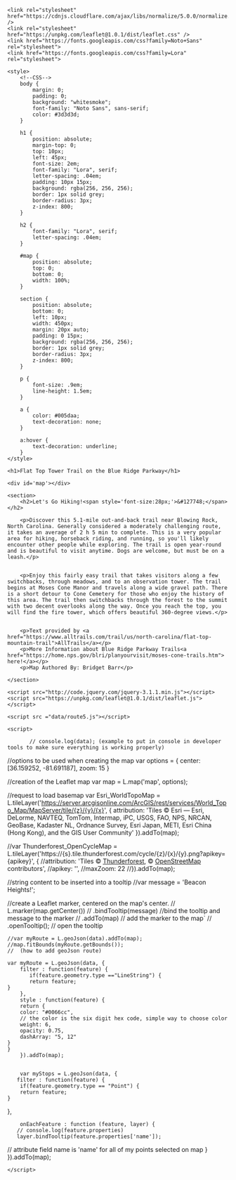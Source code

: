 <!DOCTYPE html>
<html>

<head>
	<meta charset=utf-8 />
	<title>Map Template Browser Title</title>
	<meta name='viewport' content='initial-scale=1,maximum-scale=1,user-scalable=no' />

	<link rel="stylesheet" href="https://cdnjs.cloudflare.com/ajax/libs/normalize/5.0.0/normalize.css" />
	<link rel="stylesheet" href="https://unpkg.com/leaflet@1.0.1/dist/leaflet.css" />
	<link href="https://fonts.googleapis.com/css?family=Noto+Sans" rel="stylesheet">
	<link href="https://fonts.googleapis.com/css?family=Lora" rel="stylesheet">

	<style>
        <!--CSS-->
		body {
			margin: 0;
			padding: 0;
			background: "whitesmoke";
			font-family: "Noto Sans", sans-serif;
			color: #3d3d3d;
		}

		h1 {
			position: absolute;
			margin-top: 0;
			top: 10px;
			left: 45px;
			font-size: 2em;
			font-family: "Lora", serif;
			letter-spacing: .04em;
			padding: 10px 15px;
			background: rgba(256, 256, 256);
			border: 1px solid grey;
			border-radius: 3px;
			z-index: 800;
		}

		h2 {
			font-family: "Lora", serif;
			letter-spacing: .04em;
		}

		#map {
			position: absolute;
			top: 0;
			bottom: 0;
			width: 100%;
		}

		section {
			position: absolute;
			bottom: 0;
			left: 10px;
			width: 450px;
			margin: 20px auto;
			padding: 0 15px;
			background: rgba(256, 256, 256);
			border: 1px solid grey;
			border-radius: 3px;
			z-index: 800;
		}

		p {
			font-size: .9em;
			line-height: 1.5em;
		}

		a {
			color: #005daa;
			text-decoration: none;
		}

		a:hover {
			text-decoration: underline;
		}
	</style>
</head>

<body>

	<h1>Flat Top Tower Trail on the Blue Ridge Parkway</h1>

	<div id='map'></div>

	<section>
		<h2>Let's Go Hiking!<span style='font-size:28px;'>&#127748;</span></h2>

		<p>Discover this 5.1-mile out-and-back trail near Blowing Rock, North Carolina. Generally considered a moderately challenging route, it takes an average of 2 h 5 min to complete. This is a very popular area for hiking, horseback riding, and running, so you'll likely encounter other people while exploring. The trail is open year-round and is beautiful to visit anytime. Dogs are welcome, but must be on a leash.</p>
		

		<p>Enjoy this fairly easy trail that takes visitors along a few switchbacks, through meadows, and to an observation tower. The trail begins at Moses Cone Manor and travels along a wide gravel path. There is a short detour to Cone Cemetery for those who enjoy the history of this area. The trail then switchbacks through the forest to the summit with two decent overlooks along the way. Once you reach the top, you will find the fire tower, which offers beautiful 360-degree views.</p> 


		<p>Text provided by <a href="https://www.alltrails.com/trail/us/north-carolina/flat-top-mountain-trail">AllTrails</a></p>
		<p>More Information about Blue Ridge Parkway Trails<a href="https://home.nps.gov/blri/planyourvisit/moses-cone-trails.htm"> here!</a></p>
		<p>Map Authored By: Bridget Barr</p>

	</section>

	<script src="http://code.jquery.com/jquery-3.1.1.min.js"></script>
	<script src="https://unpkg.com/leaflet@1.0.1/dist/leaflet.js"></script>

    <script src ="data/route5.js"></script>

	<script>

           // console.log(data); (example to put in console in developer tools to make sure everything is working properly)
//options to be used when creating the map
		var options = {
			center: [36.159252, -81.691187],
			zoom: 15
		}

//creation of the Leaflet map
		var map = L.map('map', options);

//request to load basemap
var Esri_WorldTopoMap = L.tileLayer('https://server.arcgisonline.com/ArcGIS/rest/services/World_Topo_Map/MapServer/tile/{z}/{y}/{x}', {
	attribution: 'Tiles &copy; Esri &mdash; Esri, DeLorme, NAVTEQ, TomTom, Intermap, iPC, USGS, FAO, NPS, NRCAN, GeoBase, Kadaster NL, Ordnance Survey, Esri Japan, METI, Esri China (Hong Kong), and the GIS User Community'
}).addTo(map);

//var Thunderforest_OpenCycleMap = L.tileLayer('https://{s}.tile.thunderforest.com/cycle/{z}/{x}/{y}.png?apikey={apikey}', {
	//attribution: 'Tiles &copy; <a href="http://www.thunderforest.com/">Thunderforest</a>, &copy; <a href="https://www.openstreetmap.org/copyright">OpenStreetMap</a> contributors',
	//apikey: '<your apikey>',
	//maxZoom: 22
//}).addTo(map); 

//string content to be inserted into a tooltip
		//var message = 'Beacon Heights!';

//create a Leaflet marker, centered on the map's center.
	//	L.marker(map.getCenter())
		//	.bindTooltip(message) //bind the tooltip and message to the marker
		//	.addTo(map) // add the marker to the map`
		//	.openTooltip(); // open the tooltip

    //var myRoute = L.geoJson(data).addTo(map); 
    //map.fitBounds(myRoute.getBounds()); 
	//  (how to add geoJson route)

    var myRoute = L.geoJson(data, {
        filter : function(feature) {
           if(feature.geometry.type =="LineString") {
           return feature;
    }
        },
        style : function(feature) {
        return {
        color: "#0066cc",
        // the color is the six digit hex code, simple way to choose color
        weight: 6,
        opacity: 0.75,
        dashArray: "5, 12"
    }
    }
        }).addTo(map);


        var myStops = L.geoJson(data, {
       filter : function(feature) {
        if(feature.geometry.type == "Point") {
        return feature;
    }
   },
    

        onEachFeature : function (feature, layer) {
       // console.log(feature.properties)
       layer.bindTooltip(feature.properties['name']);
// attribute field name is 'name' for all of my points selected on map 
    }
        }).addTo(map);


	</script>

</body>
<!--Strava routes can be downloaded as a GPX file!!-->
</html>

